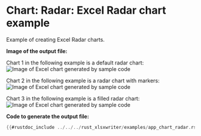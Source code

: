 # Chart: Radar: Excel Radar chart example

Example of creating Excel Radar charts.


**Image of the output file:**

Chart 1 in the following example is a default radar chart:
![Image of Excel chart generated by sample code](../../images/chart_radar1.png)

Chart 2 in the following example is a radar chart with markers:
![Image of Excel chart generated by sample code](../../images/chart_radar2.png)

Chart 3 in the following example is a filled radar chart:
![Image of Excel chart generated by sample code](../../images/chart_radar3.png)


**Code to generate the output file:**

```rust
{{#rustdoc_include ../../../rust_xlsxwriter/examples/app_chart_radar.rs:6:}}
```